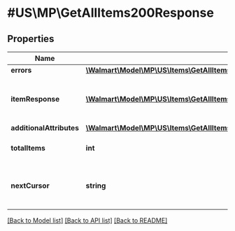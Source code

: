 # #US\MP\GetAllItems200Response

## Properties

Name | Type | Description | Notes
------------ | ------------- | ------------- | -------------
**errors** | [**\Walmart\Model\MP\US\Items\GetAllItems200ResponseErrorsInner[]**](GetAllItems200ResponseErrorsInner.md) |  | [optional]
**itemResponse** | [**\Walmart\Model\MP\US\Items\GetAllItems200ResponseItemResponseInner[]**](GetAllItems200ResponseItemResponseInner.md) | Items included in the response list |
**additionalAttributes** | [**\Walmart\Model\MP\US\Items\GetAllItems200ResponseItemResponseInnerAdditionalAttributes**](GetAllItems200ResponseItemResponseInnerAdditionalAttributes.md) |  | [optional]
**totalItems** | **int** | Total items for the query | [optional]
**nextCursor** | **string** | Used for pagination to fetch the next set of items | [optional]


[[Back to Model list]](../) [[Back to API list]](../../Api/US/MP) [[Back to README]](../../README.md)
